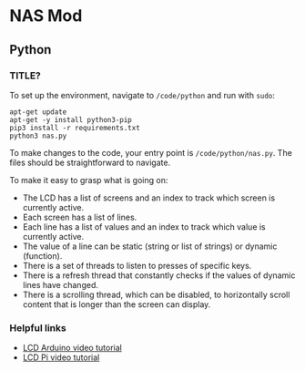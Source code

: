 # NAS Mod

## Python

### TITLE?

To set up the environment, navigate to `/code/python` and run with `sudo`:

```
apt-get update
apt-get -y install python3-pip
pip3 install -r requirements.txt
python3 nas.py
```

To make changes to the code, your entry point is `/code/python/nas.py`. The files should be straightforward to navigate.

To make it easy to grasp what is going on:

- The LCD has a list of screens and an index to track which screen is currently active.
- Each screen has a list of lines.
- Each line has a list of values and an index to track which value is currently active.
- The value of a line can be static (string or list of strings) or dynamic (function).
- There is a set of threads to listen to presses of specific keys.
- There is a refresh thread that constantly checks if the values of dynamic lines have changed.
- There is a scrolling thread, which can be disabled, to horizontally scroll content that is longer than the screen can display.

### Helpful links
- [LCD Arduino video tutorial](https://www.youtube.com/watch?v=Q58mQFwWv7c)
- [LCD Pi video tutorial](https://www.youtube.com/watch?v=cVdSc8VYVBM)
